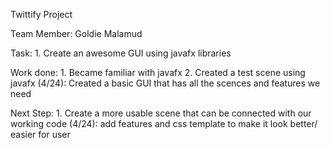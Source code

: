 Twittify Project

Team Member: Goldie Malamud

Task:
    1. Create an awesome GUI using javafx libraries

Work done:
    1. Became familiar with javafx
    2. Created a test scene using javafx
(4/24): Created a basic GUI that has all the scences and features we need

Next Step:
    1. Create a more usable scene that can be connected with our working code
(4/24): add features and css template to make it look better/ easier for user
